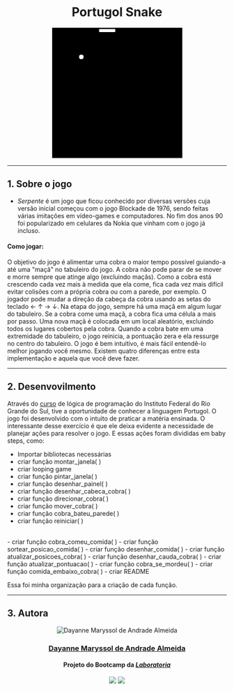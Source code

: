 <div align="center">

# Portugol Snake

<img src="./giphy.gif" />
</div>


***

## 1. Sobre o jogo

- *Serpente* é um jogo que ficou conhecido por diversas versões cuja versão inicial começou com o jogo Blockade de 1976, sendo feitas várias imitações em vídeo-games e computadores. No fim dos anos 90 foi popularizado em celulares da Nokia que vinham com o jogo já incluso.<br>

#### Como jogar:

O objetivo do jogo é alimentar uma cobra o maior tempo possível guiando-a até uma "maçã" no tabuleiro do jogo. A cobra não pode parar de se mover e morre sempre que atinge algo (excluindo maçãs). Como a cobra está crescendo cada vez mais à medida que ela come, fica cada vez mais difícil evitar colisões com a própria cobra ou com a parede, por exemplo. O jogador pode mudar a direção da cabeça da cobra usando as setas do teclado ← ↑ → ↓. Na etapa do jogo, sempre há uma maçã em algum lugar do tabuleiro. Se a cobra come uma maçã, a cobra fica uma célula a mais por passo. Uma nova maçã é colocada em um local aleatório, excluindo todos os lugares cobertos pela cobra. Quando a cobra bate em uma extremidade do tabuleiro, o jogo reinicia, a pontuação zera e ela ressurge no centro do tabuleiro.
O jogo é bem intuitivo, é mais fácil entendê-lo melhor jogando você mesmo. Existem quatro diferenças entre esta implementação e aquela que você deve fazer. 

---
## 2. Desenvovilmento 

Através do [curso](https://moodle.ifrs.edu.br/mod/page/view.php?id=226771&forceview=1) de lógica de programação do Instituto Federal do Rio Grande do Sul, tive a oportunidade de conhecer a linguagem Portugol. O jogo foi desenvolvido com o intuito de praticar a matéria ensinada. O interessante desse exercício é que ele deixa evidente a necessidade de planejar ações para resolver o jogo. E essas ações foram divididas em baby steps, como: 

- Importar bibliotecas necessárias
- criar função montar_janela( )
- criar looping game
- criar função pintar_janela( )
- criar função desenhar_painel( )
- criar função desenhar_cabeca_cobra( )
- criar função direcionar_cobra( )
- criar função mover_cobra( )
- criar função cobra_bateu_parede( )
- criar função reiniciar( ) 
<br>
- criar função cobra_comeu_comida( )
- criar função sortear_posicao_comida( )
- criar função desenhar_comida( )
- criar função atualizar_posicoes_cobra( )
- criar função desenhar_cauda_cobra( )
- criar função atualizar_pontuacao( )
- criar função cobra_se_mordeu( )
- criar função comida_embaixo_cobra( )
- criar README

Essa foi minha organização para a criação de cada função. 

---


## 3. Autora

<div align= "center">
    <img alt="
Dayanne Maryssol de Andrade Almeida" height="150" src="https://avatars.githubusercontent.com/u/92697749?v=4"> 
  </div>
  <h3 align="center"><a href="https://github.com/Maryssun">Dayanne Maryssol de Andrade Almeida</a></h3>
  <h4 align="center">Projeto do Bootcamp da <em><a href="https://hub.laboratoria.la/br">Laboratoria</a></em></h4>
  <div align="center">
    <a href = "mailto:maryssol.dayanne@gmail.com" target="_blank"><img src="https://img.shields.io/badge/Gmail-D14836?style=for-the-badge&logo=gmail&logoColor=white"></a>
     <a href="https://www.linkedin.com/in/dayannemaryssol/" target="_blank"><img src="https://img.shields.io/badge/-LinkedIn-%230077B5?style=for-the-badge&logo=linkedin&logoColor=white"></a>
  </div>